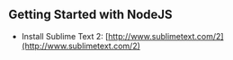 Getting Started with NodeJS
---------------------------

- Install Sublime Text 2: [http://www.sublimetext.com/2](http://www.sublimetext.com/2)

